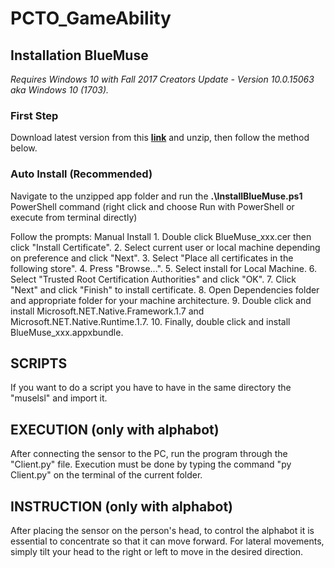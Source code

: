 # PCTO_GameAbility
## Installation BlueMuse
*Requires Windows 10 with Fall 2017 Creators Update - Version 10.0.15063 aka Windows 10 (1703).*

### First Step
Download latest version from this **<a href="https://github.com/kowalej/BlueMuse/releases">link</a>** and unzip, then follow the method below.

### Auto Install (Recommended)
Navigate to the unzipped app folder and run the **.\InstallBlueMuse.ps1** PowerShell command (right click and choose Run with PowerShell or execute from terminal directly)

Follow the prompts: 
Manual Install
    1. Double click BlueMuse_xxx.cer then click "Install Certificate".
    2. Select current user or local machine depending on preference and click "Next".
    3. Select "Place all certificates in the following store".
    4. Press "Browse...".
    5. Select install for Local Machine.
    6. Select "Trusted Root Certification Authorities" and click "OK".
    7. Click "Next" and click "Finish" to install certificate.
    8. Open Dependencies folder and appropriate folder for your machine architecture.
    9. Double click and install Microsoft.NET.Native.Framework.1.7 and Microsoft.NET.Native.Runtime.1.7.
    10. Finally, double click and install BlueMuse_xxx.appxbundle.

## SCRIPTS
If you want to do a script you have to have in the same directory the "muselsl" and import it.

## EXECUTION (only with alphabot)
After connecting the sensor to the PC, run the program through the "Client.py" file. Execution must be done by typing the command "py Client.py" on the terminal of the current folder.

## INSTRUCTION (only with alphabot)
After placing the sensor on the person's head, to control the alphabot it is essential to concentrate so that it can move forward. For lateral movements, simply tilt your head to the right or left to move in the desired direction.
